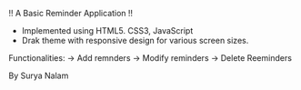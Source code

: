 !! A Basic Reminder Application !!

- Implemented using HTML5. CSS3, JavaScript
- Drak theme with responsive design for various screen sizes.

Functionalities:
-> Add remnders
-> Modify reminders
-> Delete Reeminders

By Surya Nalam
